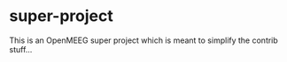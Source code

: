 super-project
=============

This is an OpenMEEG super project which is meant to simplify the contrib stuff...
